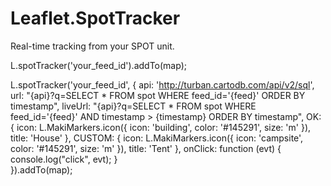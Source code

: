 Leaflet.SpotTracker
===================

Real-time tracking from your SPOT unit.

L.spotTracker('your_feed_id').addTo(map);

L.spotTracker('your_feed_id', {
	api: 'http://turban.cartodb.com/api/v2/sql',
	url: "{api}?q=SELECT * FROM spot WHERE feed_id='{feed}' ORDER BY timestamp",
	liveUrl: "{api}?q=SELECT * FROM spot WHERE feed_id='{feed}' AND timestamp > {timestamp} ORDER BY timestamp",
	OK: {
		icon: L.MakiMarkers.icon({ icon: 'building',  color: '#145291', size: 'm' }),
		title: 'House'
	},
	CUSTOM: {
		icon: L.MakiMarkers.icon({ icon: 'campsite', color: '#145291', size: 'm' }),
		title: 'Tent'
	},
	onClick: function (evt) {
		console.log("click", evt);
	}			
}).addTo(map);
